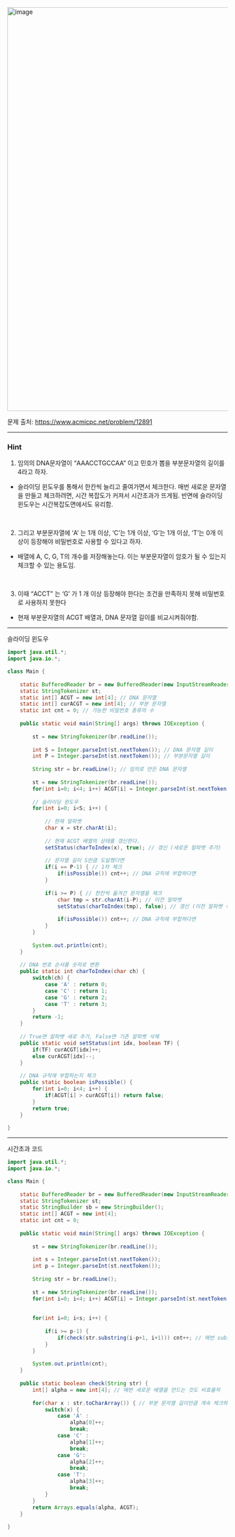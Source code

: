 <img width="976" height="921" alt="image" src="https://github.com/user-attachments/assets/c557aee2-1da2-4075-8a44-13eff3ebc21d" />

문제 출처: https://www.acmicpc.net/problem/12891

---

### Hint

1. 임의의 DNA문자열이 “AAACCTGCCAA” 이고 민호가 뽑을 부분문자열의 길이를 4라고 하자.
- 슬라이딩 윈도우를 통해서 한칸씩 늘리고 줄여가면서 체크한다. 매번 새로운 문자열을 만들고 체크하려면, 시간 복잡도가 커져서 시간초과가 뜨게됨. 반면에 슬라이딩 윈도우는 시간복잡도면에서도 유리함.

&nbsp;

2. 그리고 부분문자열에 ‘A’ 는 1개 이상, ‘C’는 1개 이상, ‘G’는 1개 이상, ‘T’는 0개 이상이 등장해야 비밀번호로 사용할 수 있다고 하자.
- 배열에 A, C, G, T의 개수를 저장해놓는다. 이는 부분문자열이 암호가 될 수 있는지 체크할 수 있는 용도임.

&nbsp;

3. 이때 “ACCT” 는 ‘G’ 가 1 개 이상 등장해야 한다는 조건을 만족하지 못해 비밀번호로 사용하지 못한다
- 현재 부분문자열의 ACGT 배열과, DNA 문자열 길이를 비교시켜줘야함.

---

슬라이딩 윈도우

```java
import java.util.*;
import java.io.*;

class Main {
    
    static BufferedReader br = new BufferedReader(new InputStreamReader(System.in));
    static StringTokenizer st;
    static int[] ACGT = new int[4]; // DNA 문자열 
    static int[] curACGT = new int[4]; // 부분 문자열
    static int cnt = 0; // 가능한 비밀번호 종류의 수
    
    public static void main(String[] args) throws IOException {
        
        st = new StringTokenizer(br.readLine());
        
        int S = Integer.parseInt(st.nextToken()); // DNA 문자열 길이
        int P = Integer.parseInt(st.nextToken()); // 부분문자열 길이
        
        String str = br.readLine(); // 임의로 만든 DNA 문자열
        
        st = new StringTokenizer(br.readLine());
        for(int i=0; i<4; i++) ACGT[i] = Integer.parseInt(st.nextToken());
        
        // 슬라이딩 윈도우    
        for(int i=0; i<S; i++) {
            
            // 현재 알파벳
            char x = str.charAt(i);
            
            // 현재 ACGT 배열의 상태를 갱신한다.
            setStatus(charToIndex(x), true); // 갱신 (새로운 알파벳 추가)
            
            // 문자열 길이 S만큼 도달했다면
            if(i == P-1) { // 1차 체크
                if(isPossible()) cnt++; // DNA 규칙에 부합하다면
            }
            
            if(i >= P) { // 한칸씩 옮겨간 문자열을 체크
                char tmp = str.charAt(i-P); // 이전 알파벳
                setStatus(charToIndex(tmp), false); // 갱신 (이전 알파벳 삭제)
                
                if(isPossible()) cnt++; // DNA 규칙에 부합하다면
            }
        }
        
        System.out.println(cnt);
    }
    
    // DNA 번호 순서를 숫자로 변환
    public static int charToIndex(char ch) {
        switch(ch) {
            case 'A' : return 0;
            case 'C' : return 1;
            case 'G' : return 2;
            case 'T' : return 3;
        }
        return -1;
    }
    
    // True면 알파벳 새로 추가, False면 기존 알파벳 삭제
    public static void setStatus(int idx, boolean TF) {
        if(TF) curACGT[idx]++;
        else curACGT[idx]--;
    }
    
    // DNA 규칙에 부합하는지 체크
    public static boolean isPossible() {
        for(int i=0; i<4; i++) {
            if(ACGT[i] > curACGT[i]) return false;
        }
        return true;
    }
    
}
```

---

시간초과 코드

```java
import java.util.*;
import java.io.*;

class Main {
    
    static BufferedReader br = new BufferedReader(new InputStreamReader(System.in));
    static StringTokenizer st;
    static StringBuilder sb = new StringBuilder();
    static int[] ACGT = new int[4];
    static int cnt = 0;
    
    public static void main(String[] args) throws IOException {
        
        st = new StringTokenizer(br.readLine());
        
        int s = Integer.parseInt(st.nextToken());
        int p = Integer.parseInt(st.nextToken());
        
        String str = br.readLine();
        
        st = new StringTokenizer(br.readLine());
        for(int i=0; i<4; i++) ACGT[i] = Integer.parseInt(st.nextToken());
        
        
        for(int i=0; i<s; i++) {
            
            if(i >= p-1) {
                if(check(str.substring(i-p+1, i+1))) cnt++; // 매번 substring() 메서드를 이용하는 것도 비효율적
            }
        }
        
        System.out.println(cnt);
    }
    
    public static boolean check(String str) {
        int[] alpha = new int[4]; // 매번 새로운 배열을 만드는 것도 비효율적
        
        for(char x : str.toCharArray()) { // 부분 문자열 길이만큼 계속 체크하는 것도 비효율적
            switch(x) {
                case 'A' : 
                    alpha[0]++;
                    break;
                case 'C' :
                    alpha[1]++;
                    break;
                case 'G':
                    alpha[2]++;
                    break;
                case 'T':
                    alpha[3]++;
                    break;
            }
        }
        return Arrays.equals(alpha, ACGT);
    }
    
}

```